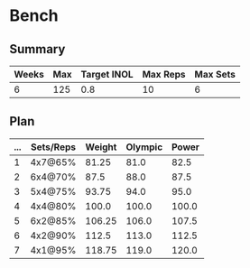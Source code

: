 # Bench

## Summary

Weeks | Max | Target INOL | Max Reps | Max Sets
--- | --- | --- | --- | ---
6 | 125 | 0.8 | 10 | 6

## Plan

 ... | Sets/Reps | Weight | Olympic | Power
--- | --- | --- | --- | ---
1 | 4x7@65% | 81.25 | 81.0 | 82.5
2 | 6x4@70% | 87.5 | 88.0 | 87.5
3 | 5x4@75% | 93.75 | 94.0 | 95.0
4 | 4x4@80% | 100.0 | 100.0 | 100.0
5 | 6x2@85% | 106.25 | 106.0 | 107.5
6 | 4x2@90% | 112.5 | 113.0 | 112.5
7 | 4x1@95% | 118.75 | 119.0 | 120.0
